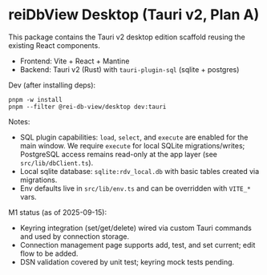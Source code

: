 # reiDbView Desktop (Tauri v2, Plan A)

This package contains the Tauri v2 desktop edition scaffold reusing the existing React components.

- Frontend: Vite + React + Mantine
- Backend: Tauri v2 (Rust) with `tauri-plugin-sql` (sqlite + postgres)

Dev (after installing deps):

```
pnpm -w install
pnpm --filter @rei-db-view/desktop dev:tauri
```

Notes:
- SQL plugin capabilities: `load`, `select`, and `execute` are enabled for the main window. We require `execute` for local SQLite migrations/writes; PostgreSQL access remains read-only at the app layer (see `src/lib/dbClient.ts`).
- Local sqlite database: `sqlite:rdv_local.db` with basic tables created via migrations.
- Env defaults live in `src/lib/env.ts` and can be overridden with `VITE_*` vars.

M1 status (as of 2025-09-15):
- Keyring integration (set/get/delete) wired via custom Tauri commands and used by connection storage.
- Connection management page supports add, test, and set current; edit flow to be added.
- DSN validation covered by unit test; keyring mock tests pending.
